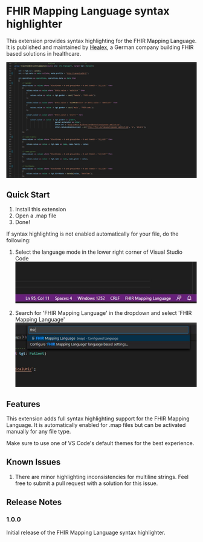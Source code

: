 # FHIR Mapping Language syntax highlighter

This extension provides syntax highlighting for the FHIR Mapping Language. It is published and maintained by [Healex](https://healex.systems/en/home/), a German company building FHIR based solutions in healthcare.

![Full Syntax highlighting for the FHIR Mapping Language](images/fhir-mapping-language.jpg)

## Quick Start

1. Install this extension
2. Open a .map file
3. Done!

If syntax highlighting is not enabled automatically for your file, do the following: 

1. Select the language mode in the lower right corner of Visual Studio Code ![Full Syntax highlighting for the FHIR Mapping Language](images/select-fhir-mapping-language.jpg)

2. Search for 'FHIR Mapping Language' in the dropdown and select 'FHIR Mapping Language' ![Full Syntax highlighting for the FHIR Mapping Language](images/select-fhir-mapping-language-2.jpg)


## Features
This extension adds full syntax highlighting support for the FHIR Mapping Language. It is automatically enabled for .map files but can be activated manually for any file type.

Make sure to use one of VS Code's default themes for the best experience.

## Known Issues

1. There are minor highlighting inconsistencies for multiline strings. Feel free to submit a pull request with a solution for this issue. 

## Release Notes


### 1.0.0

Initial release of the FHIR Mapping Language syntax highlighter.